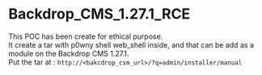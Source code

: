 # Backdrop_CMS_1.27.1_RCE

This POC has been create for ethical purpose.  
It create a tar with p0wny shell web_shell inside, and that can be add as a module on the Backdrop CMS 1.27.1.  
Put the tar at :
`http://<bakcdrop_csm_url>/?q=admin/installer/manual`
